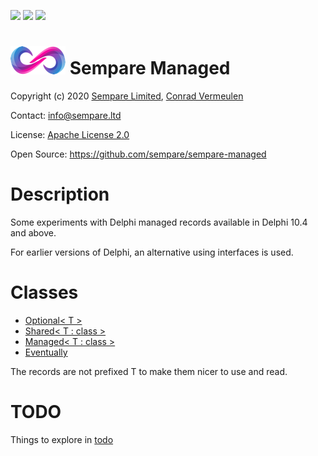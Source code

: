 [![](https://tokei.rs/b1/github/sempare/sempare-managed?category=lines)](https://github.com/sempare/sempare-managed) [![](https://tokei.rs/b1/github/sempare/sempare-managed?category=code)](https://github.com/sempare/sempare-managed) [![](https://tokei.rs/b1/github/sempare/sempare-managed?category=files)](https://github.com/sempare/sempare-managed)

# ![](./images/sempare-logo-45px.png) Sempare Managed

Copyright (c) 2020 [Sempare Limited](http://www.sempare.ltd), [Conrad Vermeulen](mailto:conrad.vermeulen@gmail.com)

Contact: <info@sempare.ltd>

License: [Apache License 2.0](http://www.apache.org/licenses/LICENSE-2.0.txt)

Open Source: https://github.com/sempare/sempare-managed

# Description

Some experiments with Delphi managed records available in Delphi 10.4 and above.

For earlier versions of Delphi, an alternative using interfaces is used.

# Classes

* [Optional< T >](./docs/optional.md)
* [Shared< T : class >](./docs/shared.md)	
* [Managed< T : class >](./docs/managed.md)	
* [Eventually](./docs/eventually.md)	

The records are not prefixed T to make them nicer to use and read.

# TODO

Things to explore in [todo](./docs/todo.md)